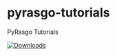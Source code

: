 # pyrasgo-tutorials
PyRasgo Tutorials

[![Downloads](https://pepy.tech/badge/pyrasgo)](https://pepy.tech/project/pyrasgo)
